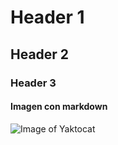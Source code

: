 # Header 1
## Header 2
### Header 3

#### Imagen con markdown
![Image of Yaktocat](https://octodex.github.com/images/yaktocat.png)
